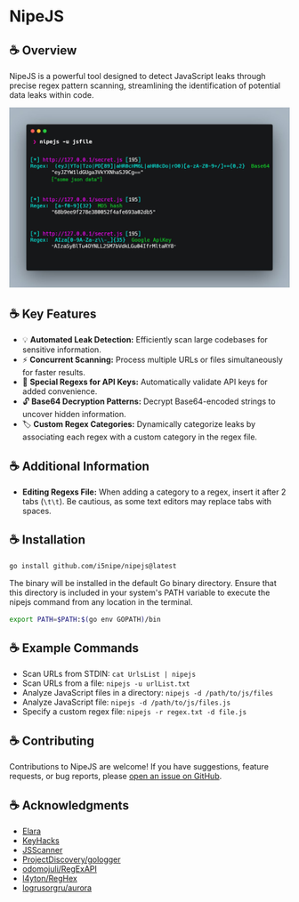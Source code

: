 # NipeJS

## ☕ Overview

NipeJS is a powerful tool designed to detect JavaScript leaks through precise regex pattern scanning, streamlining the identification of potential data leaks within code.

<img src="./files/NipeJS.jpeg" alt="alt text" width="550"/>

## ☕ Key Features
- 💡 **Automated Leak Detection:** Efficiently scan large codebases for sensitive information.
- ⚡ **Concurrent Scanning:** Process multiple URLs or files simultaneously for faster results.
- 🌟 **Special Regexs for API Keys:** Automatically validate API keys for added convenience.
- 🔓 **Base64 Decryption Patterns:** Decrypt Base64-encoded strings to uncover hidden information.
- 🏷️ **Custom Regex Categories:** Dynamically categorize leaks by associating each regex with a custom category in the regex file.

## ☕ Additional Information
- **Editing Regexs File:** When adding a category to a regex, insert it after 2 tabs (`\t\t`). Be cautious, as some text editors may replace tabs with spaces.


## ☕ Installation
```bash
go install github.com/i5nipe/nipejs@latest
```
The binary will be installed in the default Go binary directory. Ensure that this directory is included in your system's PATH variable to execute the nipejs command from any location in the terminal.

```bash
export PATH=$PATH:$(go env GOPATH)/bin
```

## ☕ Example Commands

- Scan URLs from STDIN: `cat UrlsList | nipejs`
- Scan URLs from a file: `nipejs -u urlList.txt`
- Analyze JavaScript files in a directory: `nipejs -d /path/to/js/files`
- Analyze JavaScript file: `nipejs -d /path/to/js/files.js`
- Specify a custom regex file: `nipejs -r regex.txt -d file.js`

## ☕ Contributing
Contributions to NipeJS are welcome! If you have suggestions, feature requests, or bug reports, please [open an issue on GitHub](https://github.com/i5nipe/nipejs/issues).

## ☕ Acknowledgments

- [Elara](https://gitea.elara.ws/Elara6331/pcre)
- [KeyHacks](https://github.com/streaak/keyhacks)
- [JSScanner](https://github.com/0x240x23elu/JSScanner)
- [ProjectDiscovery/gologger](https://github.com/projectdiscovery/gologger)
- [odomojuli/RegExAPI](https://github.com/odomojuli/RegExAPI)
- [l4yton/RegHex](https://github.com/l4yton/RegHex)
- [logrusorgru/aurora](https://github.com/logrusorgru/aurora)
